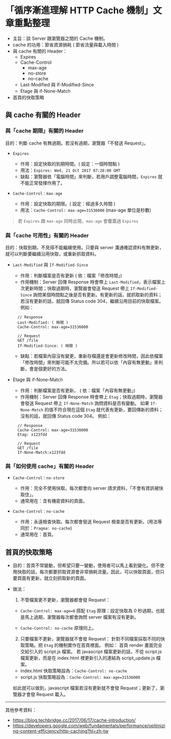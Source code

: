 # 「循序漸進理解 HTTP Cache 機制」文章重點整理

- 主旨：談 Server 跟瀏覽器之間的 Cache 機制。
- cache 的功用：節省資源損耗 ( 節省流量與載入時間 )
- 與 cache 有關的 Header：
  - Expires
  - Cache-Control 
    - max-age
    - no-store
    - no-cache
  - Last-Modified 與 If-Modified-Since
  - Etage 與 if-None-Match
- 首頁的快取策略


## 與 cache 有關的 Header

### 與「cache 期限」有關的 Header
目的：判斷 cache 有無過期。若沒有過期，瀏覽器「不發送 Request」。

- `Expires`
  - 作用：設定快取的到期時間。( 設定：一個時間點 )
  - 用法：`Expires: Wed, 21 Oct 2017 07:28:00 GMT`
  - 缺點：瀏覽器依「電腦時間」來判斷，若用戶調整電腦時間，`Expires` 就不能正常發揮作用了。

- `Cache-Control：max-age`
  - 作用：設定快取的期限。( 設定：經過多久時間 )
  - 用法：`Cache-Control: max-age=31536000` (max-age 單位是秒數)

> 若 `Expires` 跟 `max-age` 同時出現，`max-age` 會覆蓋過 `Expires`

### 與「cache 可用性」有關的 Header
目的：快取到期，不見得不能繼續使用。只要與 server 溝通確認資料有無更新，就可以判斷要繼續沿用快取，或重新抓取資料。

- `Last-Modified` 與 `If-Modified-Since`
  - 作用：判斷檔案是否有更新 ( 依：檔案「修改時間」)
  - 作用機制：Server 回傳 Response 時會帶上 `Last-Modified`，表示檔案上次更新時間；快取過期時，瀏覽器會發送 Request 帶上 `If-Modified-Since` 詢問某個時間點之後是否有更新。有更新的話，就抓取新的資料；若沒有更新的話，就回傳 Status code 304，繼續沿用目前的快取檔案。
  例如：
  ```
    // Response
    Last-Modified: ( 時間 )
    Cache-Control: max-age=31536000

    // Request
    GET /file
    If-Modified-Since: ( 時間 )
  ```
  - 缺點：若檔案內容沒有變更，重新存檔還是會更新修改時間，因此依檔案「修改時間」來判斷可能不太完備。所以若可以依「內容有無更動」來判斷，會是個更好的方法。

- Etage 與 if-None-Match
  - 作用：判斷檔案是否有更新。 ( 依：檔案「內容有無更動」)
  - 作用機制：Server 回傳 Response 時會帶上 `Etag`；快取過期時，瀏覽器會發送 Request 帶上 `If-None-Match` 詢問資料是否有變動。
  如果 `If-None-Match` 的值不符合現在這個 `Etag` 就代表有更新，要回傳新的資料；沒有的話，就回傳 Status code 304。
  例如：
  ```
    // Response
    Cache-Control: max-age=31536000
    Etag: x123fdd

    // Request
    GET /file
    If-None-Match:x123fdd
  ```

### 與「如何使用 cache」有關的 Header

- `Cache-Control：no-store`
  - 作用：完全不使用快取。每次都會向 server 請求資料，「不會有資訊被快取住」。
  - 通常用在：含有機密資料的頁面。

- `Cache-Control：no-cache`
  - 作用：永遠檢查快取。每次都會發送 Request 檢查是否有更新。(用法等同於：`Pragma: no-cache`)
  - 通常用在：首頁。


## 首頁的快取策略

- 目的：首頁不常變動，但希望只要一變動，使用者可以馬上看到變化。但不使用快取的話，每次都要抓取資源會非常損耗流量。因此，可以快取頁面，但只要頁面有更新，就立刻抓取新的頁面。
- 做法：
  1. 不管檔案更不更新，瀏覽器都會發 Request：
    - `Cache-Control: max-age=0` 搭配 `Etag`
      原理：設定快取為 0 秒過期，也就是馬上過期，瀏覽器每次都會詢問 server 檔案有沒有更新。

    - `Cache-Control: no-cache`
      原理同上。

  2. 只要檔案不更新，瀏覽器就不會發 Request：
    針對不同檔案採取不同的快取策略。把 `Etag` 的機制實作在首頁裡面。
    例如：
    首頁 render 畫面完全交給引入的 script.js 檔案。
    若 javascript 檔案更新的話，不從 script.js 檔案更新，而是在 index.html 裡更新引入的連結為 script_update.js 檔案。
    - index.html
    快取策略設為：`Cache-Control: no-cache`    
    - script.js
    快取策略設為：`Cache-Control: max-age=31536000`

    如此就可以做到，javascript 檔案若沒有更新就不會發 Request；更新了，瀏覽器才會發 Request 載入。
    

-------
其他參考資料：
- https://blog.techbridge.cc/2017/06/17/cache-introduction/
- https://developers.google.com/web/fundamentals/performance/optimizing-content-efficiency/http-caching?hl=zh-tw